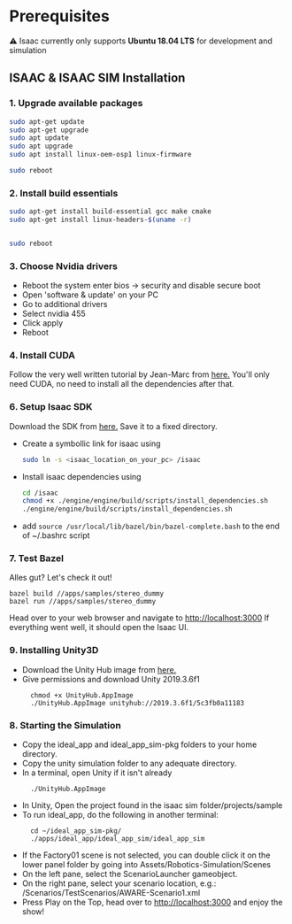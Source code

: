 # Prerequisites

:warning: Isaac currently only supports **Ubuntu 18.04 LTS** for development and simulation 

## ISAAC & ISAAC SIM Installation

### 1. Upgrade available packages
```bash
sudo apt-get update
sudo apt-get upgrade
sudo apt update
sudo apt upgrade
sudo apt install linux-oem-osp1 linux-firmware

sudo reboot
```

### 2. Install build essentials 
```bash
sudo apt-get install build-essential gcc make cmake
sudo apt-get install linux-headers-$(uname -r)


sudo reboot
```

### 3. Choose Nvidia drivers
* Reboot the system enter bios -> security and disable secure boot 
* Open 'software & update' on your PC
* Go to additional drivers
* Select nvidia 455
* Click apply
* Reboot

### 4. Install CUDA
Follow the very well written tutorial by Jean-Marc from [here.](https://blog.jeremarc.com/setup/nvidia/cuda/linux/2020/09/19/nvidia-cuda-setup.html)
You'll only need CUDA, no need to install all the dependencies after that.

### 6. Setup Isaac SDK
Download the SDK from [here.](https://developer.nvidia.com/isaac/downloads)
Save it to a fixed directory.
* Create a symbollic link for isaac using
    ```bash
    sudo ln -s <isaac_location_on_your_pc> /isaac
    ```
* Install isaac dependencies using
    ```bash
    cd /isaac
    chmod +x ./engine/engine/build/scripts/install_dependencies.sh
    ./engine/engine/build/scripts/install_dependencies.sh
    ```
* add ```source /usr/local/lib/bazel/bin/bazel-complete.bash``` to the end of ~/.bashrc script

### 7. Test Bazel
Alles gut? Let's check it out!

  ```cd isaac/
  bazel build //apps/samples/stereo_dummy
  bazel run //apps/samples/stereo_dummy
  ```
Head over to your web browser and navigate to [http://localhost:3000](http://localhost:3000)
If everything went well, it should open the Isaac UI.

### 9. Installing Unity3D
* Download the Unity Hub image from [here.](https://unity3d.com/get-unity/download)
* Give permissions and download Unity 2019.3.6f1 
  ```
    chmod +x UnityHub.AppImage
    ./UnityHub.AppImage unityhub://2019.3.6f1/5c3fb0a11183
  ```
 
### 8. Starting the Simulation
* Copy the ideal_app and ideal_app_sim-pkg folders to your home directory.
* Copy the unity simulation folder to any adequate directory.
* In a terminal, open Unity if it isn't already
  ```
    ./UnityHub.AppImage
  ```
* In Unity, Open the project found in the isaac sim folder/projects/sample
* To run ideal_app, do the following in another terminal:
  ```
    cd ~/ideal_app_sim-pkg/
    ./apps/ideal_app/ideal_app_sim/ideal_app_sim
  ```
* If the Factory01 scene is not selected, you can double click it on the lower panel folder by going into Assets/Robotics-Simulation/Scenes
* On the left pane, select the ScenarioLauncher gameobject.
* On the right pane, select your scenario location, e.g.: /Scenarios/TestScenarios/AWARE-Scenario1.xml
* Press Play on the Top, head over to [http://localhost:3000](http://localhost:3000) and enjoy the show!
